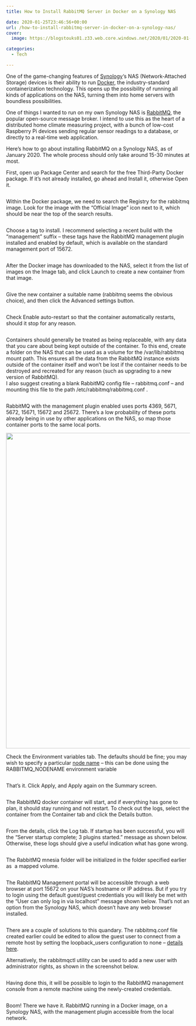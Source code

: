 ```yaml
---
title: How to Install RabbitMQ Server in Docker on a Synology NAS

date: 2020-01-25T23:46:56+00:00
url: /how-to-install-rabbitmq-server-in-docker-on-a-synology-nas/
cover: 
  image: https://blogstouks01.z33.web.core.windows.net/2020/01/2020-01-13_21-25-45-1.png

categories:
  - Tech

---
```

One of the game-changing features of [Synology][1]&#8216;s NAS (Network-Attached Storage) devices is their ability to run [Docker][2], the industry-standard containerization technology. This opens up the possibility of running all kinds of applications on the NAS, turning them into home servers with boundless possibilities.

One of things I wanted to run on my own Synology NAS is [RabbitMQ][3], the popular open-source message broker. I intend to use this as the heart of a distributed home climate measuring project, with a bunch of low-cost Raspberry Pi devices sending regular sensor readings to a database, or directly to a real-time web application.

Here’s how to go about installing RabbitMQ on a Synology NAS, as of January 2020. The whole process should only take around 15-30 minutes at most.

First, open up Package Center and search for the free Third-Party Docker package. If it’s not already installed, go ahead and Install it, otherwise Open it.

<div class="wp-block-image">
  <figure class="aligncenter"><a href="https://blogstouks01.z33.web.core.windows.net/2023/08/2020-01-13_20-48-59-3.png"><img decoding="async" src="https://blogstouks01.z33.web.core.windows.net/2023/08/2020-01-13_20-48-59-3.png" alt="" /></a></figure>
</div>

Within the Docker package, we need to search the Registry for the rabbitmq image. Look for the image with the “Official Image” icon next to it, which should be near the top of the search results.

<div class="wp-block-image">
  <figure class="aligncenter"><a href="https://blogstouks01.z33.web.core.windows.net/2023/08/2020-01-13_20-50-09-1.png"><img decoding="async" src="https://blogstouks01.z33.web.core.windows.net/2023/08/2020-01-13_20-50-09-1.png" alt="" /></a></figure>
</div>

Choose a tag to install. I recommend selecting a recent build with the “management” suffix – these tags have the RabbitMQ management plugin installed and enabled by default, which is available on the standard management port of 15672.

<div class="wp-block-image">
  <figure class="aligncenter"><a href="https://blogstouks01.z33.web.core.windows.net/2023/08/2020-01-13_20-51-02.png"><img decoding="async" src="https://blogstouks01.z33.web.core.windows.net/2023/08/2020-01-13_20-51-02.png" alt="" /></a></figure>
</div>

After the Docker image has downloaded to the NAS, select it from the list of images on the Image tab, and click Launch to create a new container from that image.

<div class="wp-block-image">
  <figure class="aligncenter"><a href="https://blogstouks01.z33.web.core.windows.net/2023/08/2020-01-13_20-52-08.png"><img decoding="async" src="https://blogstouks01.z33.web.core.windows.net/2023/08/2020-01-13_20-52-08.png" alt="" /></a></figure>
</div>

Give the new container a suitable name (rabbitmq seems the obvious choice), and then click the Advanced settings button.

<div class="wp-block-image">
  <figure class="aligncenter"><a href="https://blogstouks01.z33.web.core.windows.net/2023/08/2020-01-13_20-52-43.png"><img decoding="async" src="https://blogstouks01.z33.web.core.windows.net/2023/08/2020-01-13_20-52-43.png" alt="" /></a></figure>
</div>

Check Enable auto-restart so that the container automatically restarts, should it stop for any reason.

<div class="wp-block-image">
  <figure class="aligncenter"><a href="https://blogstouks01.z33.web.core.windows.net/2023/08/2020-01-13_20-53-11-1.png"><img decoding="async" src="https://blogstouks01.z33.web.core.windows.net/2023/08/2020-01-13_20-53-11-1.png" alt="" /></a></figure>
</div>

Containers should generally be treated as being replaceable, with any data that you care about being kept outside of the container. To this end, create a folder on the NAS that can be used as a volume for the /var/lib/rabbitmq mount path. This ensures all the data from the RabbitMQ instance exists outside of the container itself and won’t be lost if the container needs to be destroyed and recreated for any reason (such as upgrading to a new version of RabbitMQ).  
I also suggest creating a blank RabbitMQ config file – rabbitmq.conf – and mounting this file to the path /etc/rabbitmq/rabbitmq.conf .

<div class="wp-block-image">
  <figure class="aligncenter"><a href="https://blogstouks01.z33.web.core.windows.net/2023/08/2020-01-13_20-56-21.png"><img decoding="async" src="https://blogstouks01.z33.web.core.windows.net/2023/08/2020-01-13_20-56-21.png" alt="" /></a></figure>
</div>

RabbitMQ with the management plugin enabled uses ports 4369, 5671, 5672, 15671, 15672 and 25672. There’s a low probability of these ports already being in use by other applications on the NAS, so map those container ports to the same local ports.

[<img loading="lazy" decoding="async" width="1024" height="862" src="https://blogstouks01.z33.web.core.windows.net/2023/08/1_2020-01-13_20-57-55-1024x862.png" alt="" class="wp-image-8147" srcset="https://blogstouks01.z33.web.core.windows.net/2023/08/1_2020-01-13_20-57-55-1024x862.png 1024w, https://blogstouks01.z33.web.core.windows.net/2023/08/1_2020-01-13_20-57-55-300x252.png 300w, https://blogstouks01.z33.web.core.windows.net/2023/08/1_2020-01-13_20-57-55-768x646.png 768w, https://blogstouks01.z33.web.core.windows.net/2023/08/1_2020-01-13_20-57-55.png 1181w" sizes="auto, (max-width: 1024px) 100vw, 1024px" />][4]</figure> 

Check the Environment variables tab. The defaults should be fine; you may wish to specify a particular [node name][5] – this can be done using the RABBITMQ_NODENAME environment variable

<div class="wp-block-image">
  <figure class="aligncenter"><a href="https://blogstouks01.z33.web.core.windows.net/2023/08/2020-01-13_21-00-52.png"><img decoding="async" src="https://blogstouks01.z33.web.core.windows.net/2023/08/2020-01-13_21-00-52.png" alt="" /></a></figure>
</div>

That’s it. Click Apply, and Apply again on the Summary screen.

<div class="wp-block-image">
  <figure class="aligncenter"><a href="https://blogstouks01.z33.web.core.windows.net/2023/08/2020-01-13_21-01-13.png"><img decoding="async" src="https://blogstouks01.z33.web.core.windows.net/2023/08/2020-01-13_21-01-13.png" alt="" /></a></figure>
</div>

The RabbitMQ docker container will start, and if everything has gone to plan, it should stay running and not restart. To check out the logs, select the container from the Container tab and click the Details button.

<div class="wp-block-image">
  <figure class="aligncenter"><a href="https://blogstouks01.z33.web.core.windows.net/2023/08/2020-01-13_21-03-05.png"><img decoding="async" src="https://blogstouks01.z33.web.core.windows.net/2023/08/2020-01-13_21-03-05.png" alt="" /></a></figure>
</div>

From the details, click the Log tab. If startup has been successful, you will the “Server startup complete; 3 plugins started.” message as shown below. Otherwise, these logs should give a useful indication what has gone wrong.

<div class="wp-block-image">
  <figure class="aligncenter"><a href="https://blogstouks01.z33.web.core.windows.net/2023/08/2020-01-13_21-04-02-1.png"><img decoding="async" src="https://blogstouks01.z33.web.core.windows.net/2023/08/2020-01-13_21-04-02-1.png" alt="" /></a></figure>
</div>

The RabbitMQ mnesia folder will be initialized in the folder specified earlier as &nbsp;a mapped volume.

<div class="wp-block-image">
  <figure class="aligncenter"><a href="https://blogstouks01.z33.web.core.windows.net/2023/08/2020-01-13_21-05-05.png"><img decoding="async" src="https://blogstouks01.z33.web.core.windows.net/2023/08/2020-01-13_21-05-05.png" alt="" /></a></figure>
</div>

The RabbitMQ Management portal will be accessible through a web browser at port 15672 on your NAS’s hostname or IP address. But if you try to login using the default guest/guest credentials you will likely be met with the “User can only log in via localhost” message shown below. That’s not an option from the Synology NAS, which doesn’t have any web browser installed.

<div class="wp-block-image">
  <figure class="aligncenter"><a href="https://blogstouks01.z33.web.core.windows.net/2023/08/2020-01-13_21-06-24-1.png"><img decoding="async" src="https://blogstouks01.z33.web.core.windows.net/2023/08/2020-01-13_21-06-24-1.png" alt="" /></a></figure>
</div>

There are a couple of solutions to this quandary. The rabbitmq.conf file created earlier could be edited to allow the guest user to connect from a remote host by setting the loopback_users configuration to none – [details here][6].

Alternatively, the rabbitmqctl utility can be used to add a new user with administrator rights, as shown in the screenshot below.

<div class="wp-block-image">
  <figure class="aligncenter"><a href="https://blogstouks01.z33.web.core.windows.net/2023/08/2020-01-13_21-23-57.png"><img decoding="async" src="https://blogstouks01.z33.web.core.windows.net/2023/08/2020-01-13_21-23-57.png" alt="" /></a></figure>
</div>

Having done this, it will be possible to login to the RabbitMQ management console from a remote machine using the newly-created credentials.

<div class="wp-block-image">
  <figure class="aligncenter"><a href="https://blogstouks01.z33.web.core.windows.net/2023/08/2020-01-13_21-24-50.png"><img decoding="async" src="https://blogstouks01.z33.web.core.windows.net/2023/08/2020-01-13_21-24-50.png" alt="" /></a></figure>
</div>

Boom! There we have it. RabbitMQ running in a Docker image, on a Synology NAS, with the management plugin accessible from the local network.

<div class="wp-block-image">
  <figure class="aligncenter"><a href="https://blogstouks01.z33.web.core.windows.net/2023/08/2020-01-13_21-25-45.png"><img decoding="async" src="https://blogstouks01.z33.web.core.windows.net/2023/08/2020-01-13_21-25-45.png" alt="" /></a></figure>
</div>

 [1]: https://www.synology.com
 [2]: https://www.docker.com/
 [3]: https://www.rabbitmq.com/
 [4]: https://blogstouks01.z33.web.core.windows.net/2023/08/1_2020-01-13_20-57-55.png
 [5]: https://www.rabbitmq.com/cli.html#node-names
 [6]: https://www.rabbitmq.com/access-control.html#loopback-users